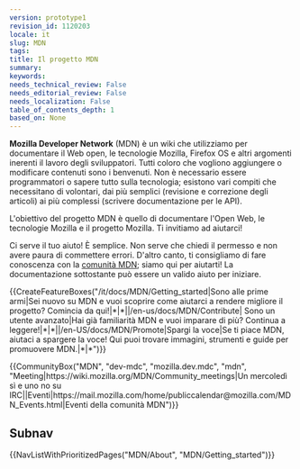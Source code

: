 ```yaml
---
version: prototype1
revision_id: 1120203
locale: it
slug: MDN
tags: 
title: Il progetto MDN
summary: 
keywords: 
needs_technical_review: False
needs_editorial_review: False
needs_localization: False
table_of_contents_depth: 1
based_on: None
---
```

<p><strong>Mozilla Developer Network</strong> (MDN) è un wiki che utilizziamo per documentare il Web open, le tecnologie Mozilla, Firefox OS e altri argomenti inerenti il lavoro degli sviluppatori. Tutti coloro che vogliono aggiungere o modificare contenuti sono i benvenuti. Non è necessario essere programmatori o sapere tutto sulla tecnologia; esistono vari compiti che necessitano di volontari, dai più semplici (revisione e correzione degli articoli) ai più complessi (scrivere documentazione per le API).</p>

<div class="summary">
<p>L'obiettivo del progetto MDN è quello di documentare l'Open Web, le tecnologie Mozilla e il progetto Mozilla. Ti invitiamo ad aiutarci!</p>
</div>

<p>Ci serve il tuo aiuto! È semplice. Non serve che chiedi il permesso e non avere paura di commettere errori. D'altro canto, ti consigliamo di fare conoscenza con la <a href="/it/docs/MDN/Community" title="/it/docs/MDN/Community">comunità MDN</a>; siamo qui per aiutarti! La documentazione sottostante può essere un valido aiuto per iniziare.</p>

<p>{{CreateFeatureBoxes("/it/docs/MDN/Getting_started|Sono alle prime armi|Sei nuovo su MDN e vuoi scoprire come aiutarci a rendere migliore il progetto? Comincia da qui!|*|*||/en-us/docs/MDN/Contribute| Sono un utente avanzato|Hai già familiarità MDN e vuoi imparare di più? Continua a leggere!|*|*||/en-US/docs/MDN/Promote|Spargi la voce|Se ti piace MDN, aiutaci a spargere la voce! Qui puoi trovare immagini, strumenti e guide per promuovere MDN.|*|*")}}</p>

<p>{{CommunityBox("MDN", "dev-mdc", "mozilla.dev.mdc", "mdn", "Meeting|https://wiki.mozilla.org/MDN/Community_meetings|Un mercoledì sì e uno no su IRC||Eventi|https://mail.mozilla.com/home/publiccalendar@mozilla.com/MDN_Events.html|Eventi della comunità MDN")}}</p>

<h2 id="Subnav">Subnav</h2>

<p>{{NavListWithPrioritizedPages("MDN/About", "MDN/Getting_started")}}</p>

